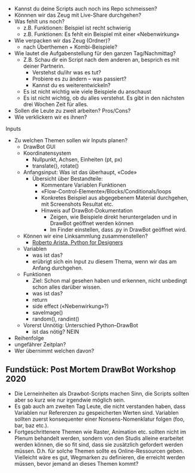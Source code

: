 * Kannst du deine Scripts auch noch ins Repo schmeissen?
* Könnnen wir das Zeug mit Live-Share durchgehen?
* Was fehlt uns noch?
    * z.B. Funktionen: Beispiel ist recht schwierig
    * z.B. Funktionen: Es fehlt ein Beispiel mit einer «Nebenwirkung»
* Wie verpacken wir das Zeug (Ordner)?
    * nach Überthemen + Kombi-Beispiele?
* Wie lautet die Aufgabenstellung für den ganzen Tag/Nachmittag?
    * Z.B. Schau dir ein Script nach dem anderen an, besprich es mit deiner Partnerin.
        * Verstehst du/ihr was es tut?
        * Probiere es zu ändern – was passiert?
        * Kannst du es weiterentwickeln?
    * Es ist nicht wichtig wie viele Beispiele du anschaust
    * Es ist nicht wichtig, ob du alles verstehst. Es gibt in den nächsten drei Wochen Zeit für alles.
* Sollen die Leute zu zweit arbeiten? Pros/Cons?
* Wie verklickern wir es ihnen?

Inputs
* Zu welchen Themen sollen wir Inputs planen?
    * DrawBot GUI
    * Koordinatensystem
        * Nullpunkt, Achsen, Einheiten (pt, px)
        * translate(), rotate()
    * Anfangsinput: Was ist das überhaupt, «Code»
      - Übersicht über Bestandteile:
        - Kommentare Variablen Funktionen
        - «Flow-Control-Elemente»/Blocks/Conditionals/loops
        - Konkretes Beispiel aus abgegebenem Material durchgehen, mit Screenshots Resultat etc.
        - Hinweis auf DrawBot-Dokumentation
          - Zeigen, wie Beispiele direkt heruntergeladen und in DrawBot geöffnet werden können
          - Im Finder einstellen, dass .py in DrawBot geöffnet wird.
    * Können wir eine Linksammlung zusammenstellen?
      - [Roberto Arista, Python for Designers](https://pythonfordesigners.com/)
    * Variablen
        * was ist das?
        * erübrigt sich ein Input zu diesem Thema, wenn wir das am Anfang durchgehen.
    * Funktionen
        * Ziel: Schon mal gesehen haben und erkennen, nicht unbedingt schon alles darüber wissen.
        * was ist das?
        * return
        * side effect («Nebenwirkung»?)
        * saveImage()
        * random(), randint()
    * Vorerst Unnötig: Unterschied Python–DrawBot
        * ist das nötig? NEIN
* Reihenfolge
* ungefährer Zeitplan?
* Wer übernimmt welchen davon?

## Fundstück: Post Mortem DrawBot Workshop 2020

- Die Lerneinheiten als Drawbot-Scripts machen Sinn, die Scripts sollten aber so kurz wie nur irgendwie möglich sein.
- Es gab auch am zweiten Tag Leute, die nicht verstanden haben, dass Variablen nur Referenzen zu gespeicherten Werten sind. Variablen sollten zuerst konsequenter einer Nonsens-Nomenklatur folgen (foo, bar, baz etc.).
- Fortgeschrittenere Themen wie Raster, Animation etc. sollten nicht im Plenum behandelt werden, sondern von den Studis alleine erarbeitet werden können, die so fit sind, dass sie zusätzlich gefordert werden müssen. D.h. für solche Themen sollte es Online-Ressourcen geben. Vielleicht wäre es gut, Wegmarken zu definieren, die erreicht werden müssen, bevor jemand an dieses Themen kommt?